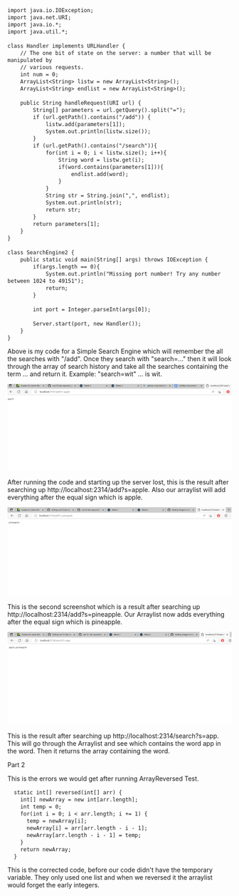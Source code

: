 ```
import java.io.IOException;
import java.net.URI;
import java.io.*;
import java.util.*;

class Handler implements URLHandler {
    // The one bit of state on the server: a number that will be manipulated by
    // various requests.
    int num = 0;
    ArrayList<String> listw = new ArrayList<String>();
    ArrayList<String> endlist = new ArrayList<String>();

    public String handleRequest(URI url) {
        String[] parameters = url.getQuery().split("=");
        if (url.getPath().contains("/add")) {
            listw.add(parameters[1]);
            System.out.println(listw.size());
        } 
        if (url.getPath().contains("/search")){
            for(int i = 0; i < listw.size(); i++){
                String word = listw.get(i);
                if(word.contains(parameters[1])){
                    endlist.add(word);
                }
            }
            String str = String.join(",", endlist);
		    System.out.println(str);
            return str;
        }
        return parameters[1];
    }
}

class SearchEngine2 {
    public static void main(String[] args) throws IOException {
        if(args.length == 0){
            System.out.println("Missing port number! Try any number between 1024 to 49151");
            return;
        }

        int port = Integer.parseInt(args[0]);

        Server.start(port, new Handler());
    }
}
```

Above is my code for a Simple Search Engine which will remember the all the searches with "/add". Once they search with "search=..." then it will look through the array of search history and take all the searches containing the term ... and return it. 
Example: "search=wit" ... is wit. 



![image](https://github.com/JamieWei21/cse15l-lab-reports/blob/main/Example3-Lab2.PNG)

After running the code and starting up the server lost, this is the result after searching up http://localhost:2314/add?s=apple. Also our arraylist will add everything after the equal sign which is apple.



![image](https://github.com/JamieWei21/cse15l-lab-reports/blob/main/Example1-%20Lab2.PNG)

This is the second screenshot which is a result after searching up http://localhost:2314/add?s=pineapple. Our Arraylist now adds everything after the equal sign which is pineapple.





![image](https://github.com/JamieWei21/cse15l-lab-reports/blob/main/Example4-Lab2.PNG)

This is the result after searching up http://localhost:2314/search?s=app. This will go through the Arraylist and see which contains the word app in the word. Then it returns the array containing the word.


Part 2

This is the errors we would get after running ArrayReversed Test. 

```
  static int[] reversed(int[] arr) {
    int[] newArray = new int[arr.length];
    int temp = 0;
    for(int i = 0; i < arr.length; i += 1) {
      temp = newArray[i];
      newArray[i] = arr[arr.length - i - 1];
      newArray[arr.length - i - 1] = temp;
    }
    return newArray;
  }
```

This is the corrected code, before our code didn't have the temporary variable. They only used one list and when we reversed it the arraylist would forget the early integers. 
